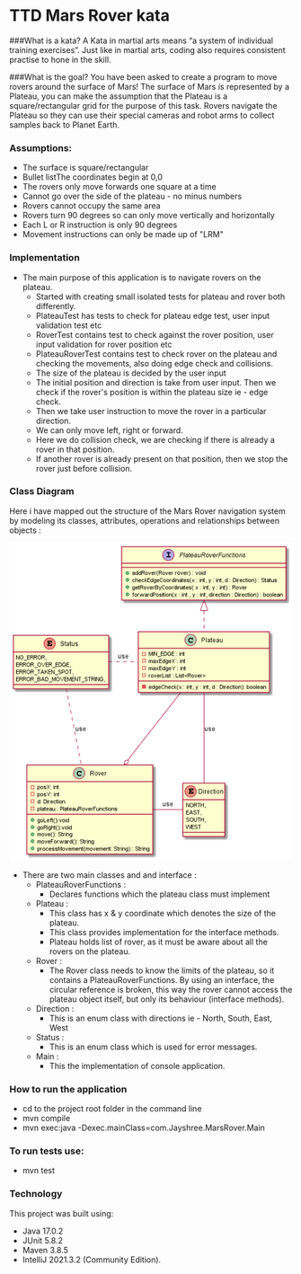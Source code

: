 **TTD Mars Rover kata**
=====================

###What is a kata?
A Kata in martial arts means “a system of individual training exercises”. Just like in martial arts, coding also requires consistent practise to hone in the skill.

###What is the goal?
You have been asked to create a program to move rovers around the surface of Mars! The surface of Mars is represented by a Plateau, you can make the assumption that the Plateau is a square/rectangular grid for the purpose of this task. Rovers navigate the Plateau so they can use their special cameras and robot arms to collect samples back to Planet Earth.

### Assumptions:

 - The surface is square/rectangular
 - Bullet listThe coordinates begin at 0,0
 - The rovers only move forwards one square at a time
 - Cannot go over the side of the plateau - no minus numbers
 - Rovers cannot occupy the same area
 - Rovers turn 90 degrees so can only move vertically and horizontally
 - Each L or R instruction is only 90 degrees
 - Movement instructions can only be made up of "LRM"

### Implementation
* The main purpose of this application is to navigate rovers on the plateau.
  * Started with creating small isolated tests for plateau and rover both differently.
  * PlateauTest has tests to check for plateau edge test, user input validation test etc
  * RoverTest contains test to check against the rover position, user input validation for rover position etc
  * PlateauRoverTest contains test to check rover on the plateau and checking the movements, also doing edge check and collisions.
  * The size of the plateau is decided by the user input
  * The initial position and direction is take from user input. Then we check if the rover's position is within the plateau size ie - edge check.
  * Then we take user instruction to move the rover in a particular direction.
  * We can only move left, right or forward.
  * Here we do collision check, we are checking if there is already a rover in that position.
  * If another rover is already present on that position, then we stop the rover just before collision.

### Class Diagram
Here i have mapped out the structure of the Mars Rover navigation system by modeling its classes, attributes, operations and relationships between objects :

![](docs/MarsRover.png)

* There are two main classes and and interface : 
  * PlateauRoverFunctions : 
    * Declares functions which the plateau class must implement
  * Plateau : 
    * This class has x & y coordinate which denotes the size of the plateau.
    * This class provides implementation for the interface methods. 
    * Plateau holds list of rover, as it must be aware about all the rovers on the plateau.
  * Rover :
    * The Rover class needs to know the limits of the plateau, so it contains a PlateauRoverFunctions. By using an interface, the circular reference is broken, this way the rover cannot access the plateau object itself, but only its behaviour (interface methods).
  * Direction :
    * This is an enum class with directions ie - North, South, East, West
  * Status :
    * This is an enum class which is used for error messages.
  * Main :
    * This the implementation of console application. 


### How to run the application
* cd to the project root folder in the command line
* mvn compile
* mvn exec:java -Dexec.mainClass=com.Jayshree.MarsRover.Main

### To run tests use:

* mvn test

### Technology
This project was built using:

* Java 17.0.2
* JUnit 5.8.2
* Maven 3.8.5
* IntelliJ 2021.3.2 (Community Edition).